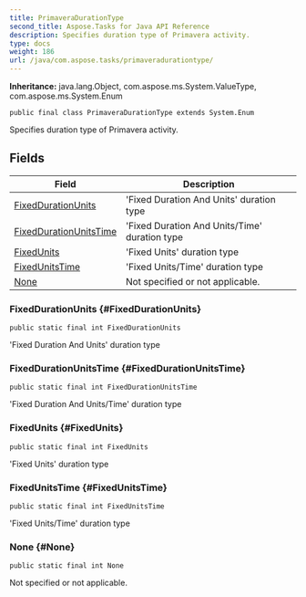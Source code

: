```yaml
---
title: PrimaveraDurationType
second_title: Aspose.Tasks for Java API Reference
description: Specifies duration type of Primavera activity.
type: docs
weight: 186
url: /java/com.aspose.tasks/primaveradurationtype/
---
```


**Inheritance:**
java.lang.Object, com.aspose.ms.System.ValueType, com.aspose.ms.System.Enum
```
public final class PrimaveraDurationType extends System.Enum
```

Specifies duration type of Primavera activity.
## Fields

| Field | Description |
| --- | --- |
| [FixedDurationUnits](#FixedDurationUnits) | 'Fixed Duration And Units' duration type |
| [FixedDurationUnitsTime](#FixedDurationUnitsTime) | 'Fixed Duration And Units/Time' duration type |
| [FixedUnits](#FixedUnits) | 'Fixed Units' duration type |
| [FixedUnitsTime](#FixedUnitsTime) | 'Fixed Units/Time' duration type |
| [None](#None) | Not specified or not applicable. |
### FixedDurationUnits {#FixedDurationUnits}
```
public static final int FixedDurationUnits
```


'Fixed Duration And Units' duration type

### FixedDurationUnitsTime {#FixedDurationUnitsTime}
```
public static final int FixedDurationUnitsTime
```


'Fixed Duration And Units/Time' duration type

### FixedUnits {#FixedUnits}
```
public static final int FixedUnits
```


'Fixed Units' duration type

### FixedUnitsTime {#FixedUnitsTime}
```
public static final int FixedUnitsTime
```


'Fixed Units/Time' duration type

### None {#None}
```
public static final int None
```


Not specified or not applicable.


